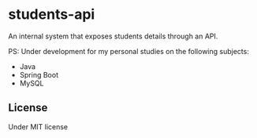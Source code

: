 # students-api

An internal system that exposes students details through an API.

PS: Under development for my personal studies on the following subjects:

* Java
* Spring Boot
* MySQL

## License

Under MIT license
